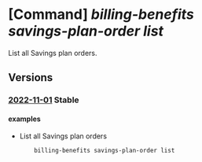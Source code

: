 # [Command] _billing-benefits savings-plan-order list_

List all Savings plan orders.

## Versions

### [2022-11-01](/Resources/mgmt-plane/L3Byb3ZpZGVycy9taWNyb3NvZnQuYmlsbGluZ2JlbmVmaXRzL3NhdmluZ3NwbGFub3JkZXJz/2022-11-01.xml) **Stable**

<!-- mgmt-plane /providers/microsoft.billingbenefits/savingsplanorders 2022-11-01 -->

#### examples

- List all Savings plan orders
    ```bash
        billing-benefits savings-plan-order list
    ```

